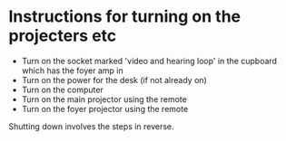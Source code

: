 # Instructions for turning on the projecters etc

- Turn on the socket marked 'video and hearing loop' in the cupboard which has the foyer amp in
- Turn on the power for the desk (if not already on)
- Turn on the computer
- Turn on the main projector using the remote
- Turn on the foyer projector using the remote

Shutting down involves the steps in reverse.